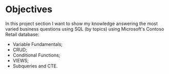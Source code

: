 # Objectives
In this project section I want to show my knowledge answering the most varied business questions using SQL (by topics) using Microsoft's Contoso Retail database:
- Variable Fundamentals;
- CRUD;
- Conditional Functions;
- VIEWS;
- Subqueries and CTE.